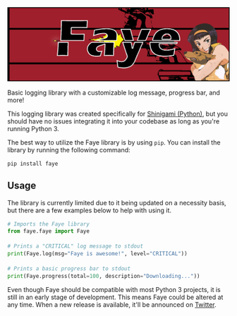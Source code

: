 <img src="assets/faye.jpg" />

Basic logging library with a customizable log message, progress bar, and more!

This logging library was created specifically for [Shinigami (Python)](https://github.com/AzazelSoftware/shinigami-py), but you should have no issues integrating it into your codebase as long as you're running Python 3.

The best way to utilize the Faye library is by using `pip`. You can install the library by running the following command:
```bash
pip install faye
```

## Usage
The library is currently limited due to it being updated on a necessity basis, but there are a few examples below to help with using it.

```python
# Imports the Faye library
from faye.faye import Faye

# Prints a "CRITICAL" log message to stdout
print(Faye.log(msg="Faye is awesome!", level="CRITICAL"))

# Prints a basic progress bar to stdout
print(Faye.progress(total=100, description="Downloading..."))
```

Even though Faye should be compatible with most Python 3 projects, it is still in an early stage of development. This means Faye could be altered at any time. When a new release is available, it'll be announced on [Twitter](https://twitter.com/AzazelSoftware).